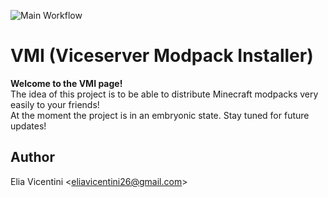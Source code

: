 ![Main Workflow](https://github.com/IlVice26/VMI/actions/workflows/dotnet-desktop.yml/badge.svg)

# VMI (Viceserver Modpack Installer)
**Welcome to the VMI page!** <br>
The idea of this project is to be able to distribute Minecraft modpacks very easily to your friends! <br>
At the moment the project is in an embryonic state. Stay tuned for future updates!

## Author
Elia Vicentini <<eliavicentini26@gmail.com>>
